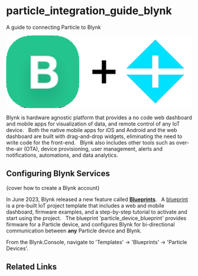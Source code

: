 # particle_integration_guide_blynk
A guide to connecting Particle to Blynk

![alt text](https://github.com/markwkiehl/particle_integration_guide_blynk/blob/5131efbb45fa8001d321e987ee1007c9a9108315/Blynk%2BParticle.png "Particle + Blynk")

Blynk is hardware agnostic platform that provides a no code web dashboard and mobile apps for visualization of data, and remote control of any IoT device. &nbsp; Both the native mobile apps for iOS and Android and the web dashboard are built with drag-and-drop widgets, eliminating the need to write code for the front-end. &nbsp; Blynk also includes other tools such as over-the-air (OTA), device provisioning, user management, alerts and notifications, automations, and data analytics. &nbsp; 

## Configuring Blynk Services
{cover how to create a Blynk account}

In June 2023, Blynk released a new feature called [**Blueprints**](https://blynk.io/blog/meet-blueprints-your-pre-built-iot-solution). &nbsp;  A [blueprint](https://blynk.cloud/dashboard/blueprints/Library) is a pre-built IoT project template that includes a web and mobile dashboard, firmware examples, and a step-by-step tutorial to activate and start using the project. &nbsp;  The blueprint 'particle_device_blueprint' provides firmware for a Particle device, and configures Blynk for bi-directional communication between **any** Particle device and Blynk. &nbsp; 

From the Blynk.Console, navigate to 'Templates' -> 'Blueprints' -> 'Particle Devices'. &nbsp; 

## Related Links
